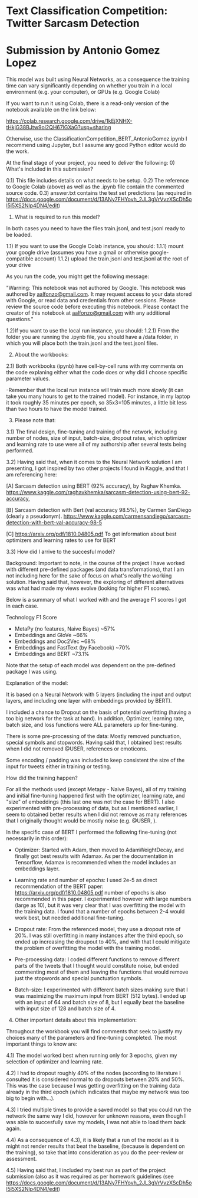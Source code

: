 # Text Classification Competition: Twitter Sarcasm Detection 
# Submission by Antonio Gomez Lopez

This model was built using Neural Networks, as a consequence the training time 
can vary significantly depending on whether you train in a local environment 
(e.g. your computer), or GPUs (e.g. Google Colab)

If you want to run it using Colab, there is a read-only version of the notebook
available on the link below:

https://colab.research.google.com/drive/1kEjXNHX-tHkjG38BJtw9ol2QH67lGXaG?usp=sharing

Otherwise, use the ClassificationCompetition_BERT_AntonioGomez.ipynb I recommend using Jupyter,
but I assume any good Python editor would do the work.

At the final stage of your project, you need to deliver the following:
0) What's included in this submission?

0.1) This file includes details on what needs to be setup.
0.2) The reference to Google Colab (above) as well as the .ipynb file contain the commented
source code.
0.3) answer.txt contains the test set predictions (as required in https://docs.google.com/document/d/13ANy7FHYovh_2JL3gVrVvzXScDh5ol5l5XS2Nlp4DN4/edit)


1) What is required to run this model?

In both cases you need to have the files train.jsonl, and test.jsonl ready to be loaded.

1.1) If you want to use the Google Colab instance, you should:
	1.1.1) mount your google drive (assumes you have a gmail or otherwise google-compatible account)
	1.1.2) upload the train.jsonl and test.jsonl at the root of your drive

As you run the code, you might get the following message:

"Warning: This notebook was not authored by Google.
This notebook was authored by aalfonzo@gmail.com. It may request access to your data stored 
with Google, or read data and credentials from other sessions. Please review the source code 
before executing this notebook. Please contact the creator of this notebook at aalfonzo@gmail.com 
with any additional questions."

1.2)If you want to use the local run instance, you should:
	1.2.1) From the folder you are running the .ipynb file, you should have a /data folder, in which
	you will place both the train.jsonl and the test.jsonl files.

2) About the workbooks:

2.1) Both workbooks (ipynb) have cell-by-cell runs with my comments on the code explaning either what the
code does or why did I choose specific parameter values.

-Remember that the local run instance will train much more slowly (it can take you many hours to get
to the trained model). For instance, in my laptop it took roughly 35 minutes per epoch, so 35x3=105 minutes,
a little bit less than two hours to have the model trained.

3) Please note that:

3.1) The final design, fine-tuning and training of the network, including number of nodes, size of input,
batch-size, dropout rates, which optimizer and learning rate to use were all of my authorship after several
tests being performed.

3.2) Having said that, when it comes to the Neural Network solution I am presenting, I got inspired by two
other projects I found in Kaggle, and that I am referencing here:

[A] Sarcasm detection using BERT (92% accuracy), by Raghav Khemka. 
https://www.kaggle.com/raghavkhemka/sarcasm-detection-using-bert-92-accuracy,

[B] Sarcasm detection with Bert (val accuracy 98.5%), by Carmen SanDiego (clearly a pseudonym).
https://www.kaggle.com/carmensandiego/sarcasm-detection-with-bert-val-accuracy-98-5

[C] https://arxiv.org/pdf/1810.04805.pdf
To get information about best optimizers and learning rates to use for BERT

3.3) How did I arrive to the succesful model?

Background: Important to note, in the course of the project I have worked with different 
pre-defined packages (and data transformations), that I am not including here for the sake of
focus on what's really the working solution. Having said that, however, the exploring of different
alternatives was what had made my views evolve (looking for higher F1 scores). 

Below is a summary of what I worked with and the average F1 scores I got in each case.

Technology				F1 Score
- MetaPy (no features, Naive Bayes)	~57%
- Embeddings and GloVe			~66%
- Embeddings and Doc2Vec		~68%
- Embeddings and FastText (by Facebook)	~70%
- Embeddings and BERT			~73.1%

Note that the setup of each model was dependent on the pre-defined package I was using.

Explanation of the model:

It is based on a Neural Network with 5 layers (including the input and output layers, and
including one layer with embeddings provided by BERT).

I included a chance to Dropout on the basis of potential overfitting (having a too big network 
for the task at hand). In addition, Optimizer, learning rate, batch size, and loss functions were 
ALL parameters up for fine-tuning.

There is some pre-processing of the data: Mostly removed punctuation, special symbols and
stopwords. Having said that, I obtained best results when I did not removed @USER, <URL> 
references or emoticons.

Some encoding / padding was included to keep consistent the size of the input for tweets either
in training or testing.

How did the training happen?

For all the methods used (except Metapy - Naive Bayes), all of my training and initial fine-tuning happened 
first with the optimizer, learning rate, and "size" of embeddings (this last one was not the case for BERT).
I also experimented with pre-processing of data, but as I mentioned earlier, I seem to obtained better results
when I did not remove as many references that I originally thought would be mostly noise (e.g. @USER, <URL>).

In the specific case of BERT I performed the following fine-tuning (not necessarily in this order):

- Optimizer: Started with Adam, then moved to AdamWeightDecay, and finally got best results with Adamax.
As per the documentation in Tensorflow, Adamax is recommended when the model includes an embeddings layer.

- Learning rate and number of epochs: I used 2e-5 as direct recommendation of the BERT paper: https://arxiv.org/pdf/1810.04805.pdf
number of epochs is also recommended in this paper. I experimented however with large numbers (large as 10), 
but it was very clear that I was overfitting the model with the training data. I found that a number of epochs
between 2-4 would work best, but needed additional fine-tuning.

- Dropout rate: From the referenced model, they use a dropout rate of 20%. I was still overfitting in many
instances after the third epoch, so ended up increasing the droupout to 40%, and with that I could mitigate
the problem of overfitting the model with the training model.

- Pre-processing data: I coded different functions to remove different parts of the tweets that I thought
would constitute noise, but ended commenting most of them and leaving the functions that would remove just 
the stopwords and special punctuation symbols.

- Batch-size: I experimented with different batch sizes making sure that I was maximizing the maximum input
from BERT (512 bytes). I ended up with an input of 64 and batch size of 8, but I equally beat the baseline
with input size of 128 and batch size of 4.

4) Other important details about this implementation:

Throughout the workbook you will find comments that seek to justify my choices many of the parameters
and fine-tuning completed. The most important things to know are:

4.1) The model worked best when running only for 3 epochs, given my selection of optimizer and learning rate.

4.2) I had to dropout roughly 40% of the nodes (according to literature I consulted it is considered normal 
to do dropouts between 20% and 50%. This was the case because I was getting overfitting on the training data 
already in the third epoch (which indicates that maybe my network was too big to begin with...).

4.3) I tried multiple times to provide a saved model so that you could run the network the same way I did, however
for unknown reasons, even though I was able to succesfully save my models, I was not able to load them back again.

4.4) As a consequence of 4.3), it is likely that a run of the model as it is might not render results that beat the 
baseline, (because is dependent on the training), so take that into consideration as you do the peer-review or
assessment.

4.5) Having said that, I included my best run as part of the project submission (also as it was required as per
homework guidelines (see https://docs.google.com/document/d/13ANy7FHYovh_2JL3gVrVvzXScDh5ol5l5XS2Nlp4DN4/edit)